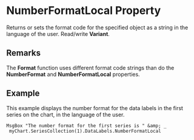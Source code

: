 
# NumberFormatLocal Property

Returns or sets the format code for the specified object as a string in the language of the user. Read/write  **Variant**.


## Remarks

The  **Format** function uses different format code strings than do the **NumberFormat** and **NumberFormatLocal** properties.


## Example

This example displays the number format for the data labels in the first series on the chart, in the language of the user.


```
MsgBox "The number format for the first series is " &amp; _ 
 myChart.SeriesCollection(1).DataLabels.NumberFormatLocal
```

